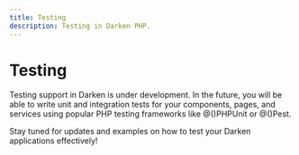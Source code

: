 ```yaml
---
title: Testing
description: Testing in Darken PHP.
---
```


# Testing

Testing support in Darken is under development. In the future, you will be able to write unit and integration tests for your components, pages, and services using popular PHP testing frameworks like @()PHPUnit or @()Pest.

Stay tuned for updates and examples on how to test your Darken applications effectively!